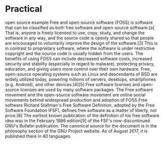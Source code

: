 # Practical
open source example
Free and open-source software (FOSS) is software that can be classified as both free software and open-source software.[a] That is, anyone is freely licensed to use, copy, study, and change the software in any way, and the source code is openly shared so that people are encouraged to voluntarily improve the design of the software.[3] This is in contrast to proprietary software, where the software is under restrictive copyright and the source code is usually hidden from the users.
The benefits of using FOSS can include decreased software costs, increased security and stability (especially in regard to malware), protecting privacy, education, and giving users more control over their own hardware. Free, open-source operating systems such as Linux and descendants of BSD are widely utilized today, powering millions of servers, desktops, smartphones (e.g. Android), and other devices.[4][5] Free software licenses and open-source licenses are used by many software packages. The Free software movement and the open-source software movement are online social movements behind widespread production and adoption of FOSS.Free software
Richard Stallman's Free Software Definition, adopted by the Free Software Foundation (FSF), defines free software as a matter of liberty, not price.[8] The earliest known publication of the definition of his free software idea was in the February 1986 edition[9] of the FSF's now-discontinued GNU's Bulletin publication. The canonical source for the document is in the philosophy section of the GNU Project website. As of August 2017, it is published there in 40 languages.
